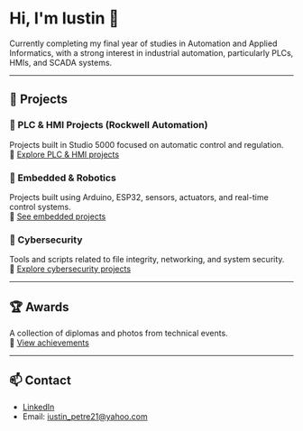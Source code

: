 # Hi, I'm Iustin 👋

Currently completing my final year of studies in Automation and Applied Informatics, with a strong interest in industrial automation, particularly PLCs, HMIs, and SCADA systems.

---

## 🔧 Projects

### 🔹 PLC & HMI Projects (Rockwell Automation)
Projects built in Studio 5000 focused on automatic control and regulation.  
📁 [Explore PLC & HMI projects](https://github.com/iustin999/cybersecurity)

### 🔹 Embedded & Robotics
Projects built using Arduino, ESP32, sensors, actuators, and real-time control systems.  
📁 [See embedded projects](https://github.com/iustin999/embedded-systems)

### 🔹 Cybersecurity
Tools and scripts related to file integrity, networking, and system security.  
📁 [Explore cybersecurity projects](https://github.com/iustin999/cybersecurity)

---

## 🏆 Awards
A collection of diplomas and photos from technical events.  
📁 [View achievements](https://github.com/iustin999/awards)

---

## 📫 Contact
- [LinkedIn](http://linkedin.com/in/iustin-schifirnet)  
- Email: iustin_petre21@yahoo.com
